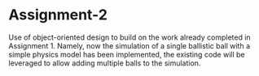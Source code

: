 # Assignment-2
 Use of object-oriented design to build on the work already completed in Assignment 1.  Namely, now the simulation of a single ballistic ball with a simple physics model has been implemented, the existing code will be leveraged to allow adding multiple balls to the simulation.

